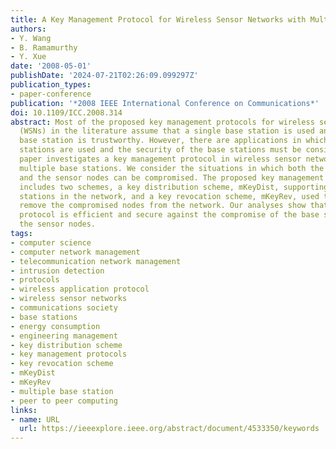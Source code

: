 ```yaml
---
title: A Key Management Protocol for Wireless Sensor Networks with Multiple Base Stations
authors:
- Y. Wang
- B. Ramamurthy
- Y. Xue
date: '2008-05-01'
publishDate: '2024-07-21T02:26:09.099297Z'
publication_types:
- paper-conference
publication: '*2008 IEEE International Conference on Communications*'
doi: 10.1109/ICC.2008.314
abstract: Most of the proposed key management protocols for wireless sensor networks
  (WSNs) in the literature assume that a single base station is used and that the
  base station is trustworthy. However, there are applications in which multiple base
  stations are used and the security of the base stations must be considered. This
  paper investigates a key management protocol in wireless sensor networks which include
  multiple base stations. We consider the situations in which both the base stations
  and the sensor nodes can be compromised. The proposed key management protocol, mKeying,
  includes two schemes, a key distribution scheme, mKeyDist, supporting multiple base
  stations in the network, and a key revocation scheme, mKeyRev, used to efficiently
  remove the compromised nodes from the network. Our analyses show that the proposed
  protocol is efficient and secure against the compromise of the base stations and
  the sensor nodes.
tags:
- computer science
- computer network management
- telecommunication network management
- intrusion detection
- protocols
- wireless application protocol
- wireless sensor networks
- communications society
- base stations
- energy consumption
- engineering management
- key distribution scheme
- key management protocols
- key revocation scheme
- mKeyDist
- mKeyRev
- multiple base station
- peer to peer computing
links:
- name: URL
  url: https://ieeexplore.ieee.org/abstract/document/4533350/keywords
---
```

